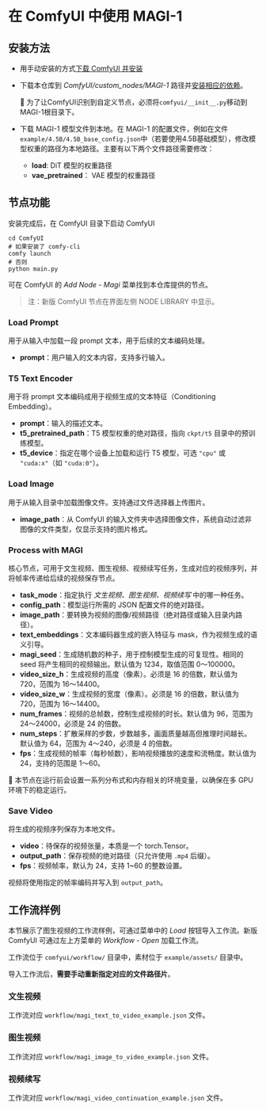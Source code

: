 # 在 ComfyUI 中使用 MAGI-1

## 安装方法

- 用手动安装的方式[下载 ComfyUI 并安装](https://github.com/comfyanonymous/ComfyUI?tab=readme-ov-file#manual-install-windows-linux)

- 下载本仓库到 *ComfyUI/custom_nodes/MAGI-1* 路径并[安装相应的依赖](https://github.com/SandAI-org/MAGI-1?tab=readme-ov-file#environment-preparation)。

    📌 为了让ComfyUI识别到自定义节点，必须将`comfyui/__init__.py`移动到MAGI-1根目录下。

- 下载 MAGI-1 模型文件到本地。在 MAGI-1 的配置文件，例如在文件`example/4.5B/4.5B_base_config.json`中（若要使用4.5B基础模型），修改模型权重的路径为本地路径。主要有以下两个文件路径需要修改：
    * **load**: DiT 模型的权重路径
    * **vae_pretrained**： VAE 模型的权重路径

## 节点功能

安装完成后，在 ComfyUI 目录下启动 ComfyUI

```shell
cd ComfyUI
# 如果安装了 comfy-cli
comfy launch
# 否则
python main.py
```
可在 ComfyUI 的 *Add Node - Magi* 菜单找到本仓库提供的节点。

> 注：新版 ComfyUI 节点在界面左侧 NODE LIBRARY 中显示。

### Load Prompt

用于从输入中加载一段 prompt 文本，用于后续的文本编码处理。

* **prompt**：用户输入的文本内容，支持多行输入。

### T5 Text Encoder

用于将 prompt 文本编码成用于视频生成的文本特征（Conditioning Embedding）。

* **prompt**：输入的描述文本。
* **t5\_pretrained\_path**：T5 模型权重的绝对路径，指向 `ckpt/t5` 目录中的预训练模型。
* **t5\_device**：指定在哪个设备上加载和运行 T5 模型，可选 `"cpu"` 或 `"cuda:x"`（如 `"cuda:0"`）。

### Load Image

用于从输入目录中加载图像文件。支持通过文件选择器上传图片。

* **image\_path**：从 ComfyUI 的输入文件夹中选择图像文件，系统自动过滤非图像的文件类型，仅显示支持的图片格式。


### Process with MAGI

核心节点，可用于文生视频、图生视频、视频续写任务，生成对应的视频序列，并将帧率传递给后续的视频保存节点。

* **task\_mode**：指定执行 *文生视频、图生视频、视频续写* 中的哪一种任务。
* **config\_path**：模型运行所需的 JSON 配置文件的绝对路径。
* **image\_path**：要转换为视频的图像/视频路径（绝对路径或输入目录内路径）。
* **text\_embeddings**：文本编码器生成的嵌入特征与 mask，作为视频生成的语义引导。
* **magi\_seed**：生成随机数的种子，用于控制模型生成的可复现性。相同的 seed 将产生相同的视频输出。默认值为 1234，取值范围 0～100000。
* **video\_size\_h**：生成视频的高度（像素）。必须是 16 的倍数，默认值为 720，范围为 16～14400。
* **video\_size\_w**：生成视频的宽度（像素）。必须是 16 的倍数，默认值为 720，范围为 16～14400。
* **num\_frames**：视频的总帧数，控制生成视频的时长。默认值为 96，范围为 24～24000，必须是 24 的倍数。
* **num\_steps**：扩散采样的步数，步数越多，画面质量越高但推理时间越长。默认值为 64，范围为 4～240，必须是 4 的倍数。
* **fps**：生成视频的帧率（每秒帧数），影响视频播放的速度和流畅度。默认值为 24，支持的范围是 1～60。

📌 本节点在运行前会设置一系列分布式和内存相关的环境变量，以确保在多 GPU 环境下的稳定运行。


### Save Video

将生成的视频序列保存为本地文件。

* **video**：待保存的视频张量，本质是一个 torch.Tensor。
* **output\_path**：保存视频的绝对路径（只允许使用 `.mp4` 后缀）。
* **fps**：视频帧率，默认为 24，支持 1\~60 的整数设置。

视频将使用指定的帧率编码并写入到 `output_path`。


## 工作流样例

本节展示了图生视频的工作流样例，可通过菜单中的 *Load* 按钮导入工作流。新版 ComfyUI 可通过左上方菜单的 *Workflow - Open* 加载工作流。

工作流位于 `comfyui/workflow/` 目录中，素材位于 `example/assets/` 目录中。

导入工作流后，**需要手动重新指定对应的文件路径片**。

### 文生视频

工作流对应 `workflow/magi_text_to_video_example.json` 文件。

### 图生视频

工作流对应 `workflow/magi_image_to_video_example.json` 文件。

### 视频续写

工作流对应 `workflow/magi_video_continuation_example.json` 文件。
